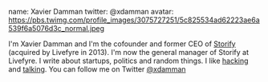 name: Xavier Damman
twitter: @xdamman
avatar: https://pbs.twimg.com/profile_images/3075727251/5c825534ad62223ae6a539f6a5076d3c_normal.jpeg

I'm Xavier Damman and I'm the cofounder and former CEO of [Storify](http://storify.com) (acquired by Livefyre in 2013). I'm now the general manager of Storify at Livefyre. I write about startups, politics and random things. I like [hacking](http://github.com/xdamman) and [talking](http://storify.com/xdamman/interviews).
You can follow me on Twitter [@xdamman](http://twitter.com/intent/follow?screen_name=xdamman)
